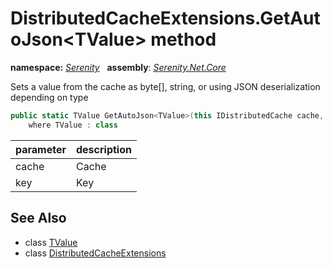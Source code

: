 # DistributedCacheExtensions.GetAutoJson&lt;TValue&gt; method
**namespace:** *[Serenity](../../README.md#serenity-namespace)*   **assembly**: *[Serenity.Net.Core](../../README.md)*

Sets a value from the cache as byte[], string, or using JSON deserialization depending on type

```csharp
public static TValue GetAutoJson<TValue>(this IDistributedCache cache, string key)
    where TValue : class
```

| parameter | description |
| --- | --- |
| cache | Cache |
| key | Key |

## See Also

* class [TValue](../Serenity.Net.Core/../DistributedCacheExtensions.TValue.md)
* class [DistributedCacheExtensions](../DistributedCacheExtensions.md)